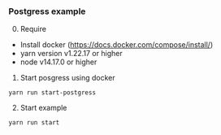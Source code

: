 ### Postgress example
0. Require
 - Install docker (https://docs.docker.com/compose/install/)
 - yarn version v1.22.17 or higher
 - node v14.17.0 or higher
1. Start posgress using docker
```
yarn run start-postgress
```

2. Start example
```
yarn run start
```


